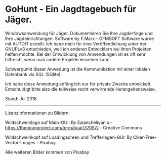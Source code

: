 # GoHunt - Ein Jagdtagebuch für Jäger.

Windowsanwendung für Jäger. Dokumentieren Sie Ihre Jagderfolge und Ihre Jagdeinrichtungen. Software by F.Marx - GFMSOFT
Software wurde mit AUTOIT erstellt. Ich habe mich für eine Veröffentlichung unter der GNUPLv3 entschieden, weil ich anderen Entwicklern bei ihren Projekten helfen möchte. Bei der Entwicklung von Anwendungen ist es oft sehr hilfreich, wenn man andere Projekte einsehen kann.

Schwerpunkt dieser Anwedung ist die Kommunikation mit einer lokalen Datenbank via SQL (SQlite).

Ich habe diese Anwedung anfänglich nur für private Zwecke entwickelt.
Entschuldigt bitte also die teilweise recht verwirrende Herangehensweise.

Stand: Jul 2018

_______________________________________________

Lizenzinformationen zu Bildern:

Wildschweinlogo auf Main-GUI:
By Ealancheliyan s.- https://thenounproject.com/term/boar/37057/ - Creative Commons

Wildschweinkopf auf Loadingscreen und Trefferlagen-GUI:
By Clker-Free-Vector-Images - Pixabay

Alle weiteren Bilder kommen von Pixabay








